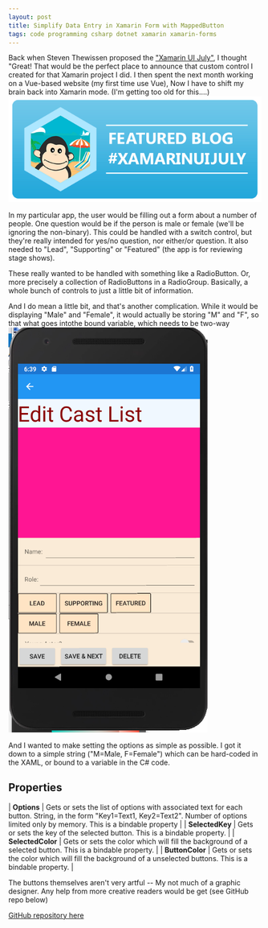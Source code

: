 ```yaml
---
layout: post
title: Simplify Data Entry in Xamarin Form with MappedButton
tags: code programming csharp dotnet xamarin xamarin-forms
---
```


Back when Steven Thewissen proposed the 
[ "Xamarin UI July"](https://www.thewissen.io/introducing-xamarin-ui-july/), I thought "Great! That would be the perfect place to announce that custom control I created for that Xamarin project I did.  I then spent the next month working on a Vue-based website (my first time use Vue),  Now I have to shift my brain back into Xamarin mode.  (I'm getting too old for this....)
![#xamarinuijuly](/images/XamarinUIJuly.png)


In my particular app, the user would be filling out a form about a number of people.  One question would be if the person is male or female (we'll be ignoring the non-binary).  This could be handled with a switch control,  but they're really intended for yes/no question, nor either/or question.  It also needed to "Lead", "Supporting" or "Featured"  (the app is for reviewing stage shows).

These really wanted to be handled with something like a RadioButton.  Or, more precisely a collection of RadioButtons in a  RadioGroup.  Basically, a whole bunch of controls to just a little bit of information.

And I do mean a little bit,  and that's another complication.  While it would be displaying "Male" and "Female", it would actually be storing "M" and "F", so that what goes intothe bound variable, which needs to be two-way
![screenshot](/images/mappedButtonExample.png)

And I wanted to make setting the options as simple as possible.  I got it down to a simple string ("M=Male, F=Female") which can be hard-coded in the XAML, or bound to a variable in the C# code.

## Properties

| **Options** | Gets or sets the list of options with associated text for each button.  String, in the form "Key1=Text1, Key2=Text2".  Number of options limited only by memory.  This is a bindable property  |
| **SelectedKey** | Gets or sets the key of the selected button.  This is a bindable property. |
| **SelectedColor** | Gets or sets the color which will fill the background of a selected button. This is a bindable property. | 
| **ButtonColor** | Gets or sets the color which will fill the background of a unselected buttons. This is a bindable property. |

<script src="https://gist.github.com/jamescurran/b506f2ee146cebe4a4836bc47623ff6a.js">   </script>

The buttons themselves aren't very artful -- My not much of a graphic designer.  Any help from more creative readers would  be get (see GitHub repo below)

[GitHub repository here](https://github.com/jamescurran/MappedButton)


